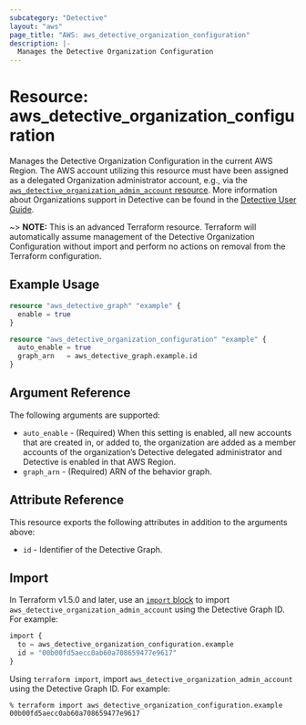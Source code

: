 ```yaml
---
subcategory: "Detective"
layout: "aws"
page_title: "AWS: aws_detective_organization_configuration"
description: |-
  Manages the Detective Organization Configuration
---
```


# Resource: aws_detective_organization_configuration

Manages the Detective Organization Configuration in the current AWS Region. The AWS account utilizing this resource must have been assigned as a delegated Organization administrator account, e.g., via the [`aws_detective_organization_admin_account` resource](/docs/providers/aws/r/detective_organization_admin_account.html). More information about Organizations support in Detective can be found in the [Detective User Guide](https://docs.aws.amazon.com/detective/latest/adminguide/accounts-orgs-transition.html).

~> **NOTE:** This is an advanced Terraform resource. Terraform will automatically assume management of the Detective Organization Configuration without import and perform no actions on removal from the Terraform configuration.

## Example Usage

```terraform
resource "aws_detective_graph" "example" {
  enable = true
}

resource "aws_detective_organization_configuration" "example" {
  auto_enable = true
  graph_arn   = aws_detective_graph.example.id
}
```

## Argument Reference

The following arguments are supported:

* `auto_enable` - (Required) When this setting is enabled, all new accounts that are created in, or added to, the organization are added as a member accounts of the organization’s Detective delegated administrator and Detective is enabled in that AWS Region.
* `graph_arn` - (Required) ARN of the behavior graph.

## Attribute Reference

This resource exports the following attributes in addition to the arguments above:

* `id` - Identifier of the Detective Graph.

## Import

In Terraform v1.5.0 and later, use an [`import` block](https://developer.hashicorp.com/terraform/language/import) to import `aws_detective_organization_admin_account` using the Detective Graph ID. For example:

```terraform
import {
  to = aws_detective_organization_configuration.example
  id = "00b00fd5aecc0ab60a708659477e9617"
}
```

Using `terraform import`, import `aws_detective_organization_admin_account` using the Detective Graph ID. For example:

```console
% terraform import aws_detective_organization_configuration.example 00b00fd5aecc0ab60a708659477e9617
```
